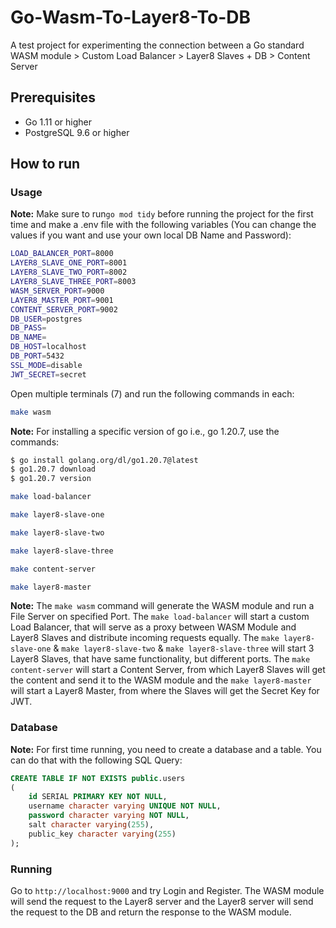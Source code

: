 # Go-Wasm-To-Layer8-To-DB

A test project for experimenting the connection between a Go standard WASM module > Custom Load Balancer > Layer8 Slaves + DB > Content Server

## Prerequisites

- Go 1.11 or higher
- PostgreSQL 9.6 or higher

## How to run

### Usage

**Note:** Make sure to run`go mod tidy` before running the project for the first time and make a .env file with the following variables (You can change the values if you want and use your own local DB Name and Password):

```bash
LOAD_BALANCER_PORT=8000
LAYER8_SLAVE_ONE_PORT=8001
LAYER8_SLAVE_TWO_PORT=8002
LAYER8_SLAVE_THREE_PORT=8003
WASM_SERVER_PORT=9000
LAYER8_MASTER_PORT=9001
CONTENT_SERVER_PORT=9002
DB_USER=postgres
DB_PASS=
DB_NAME=
DB_HOST=localhost
DB_PORT=5432
SSL_MODE=disable
JWT_SECRET=secret
```

Open multiple terminals (7) and run the following commands in each:

```bash
make wasm
```

**Note:** For installing a specific version of go i.e., go 1.20.7, use the commands:

```bash
$ go install golang.org/dl/go1.20.7@latest
$ go1.20.7 download
$ go1.20.7 version
```

```bash
make load-balancer
```

```bash
make layer8-slave-one
```

```bash
make layer8-slave-two
```

```bash
make layer8-slave-three
```

```bash
make content-server
```

```bash
make layer8-master
```

**Note:** The `make wasm` command will generate the WASM module and run a File Server on specified Port. The `make load-balancer` will start a custom Load Balancer, that will serve as a proxy between WASM Module and Layer8 Slaves and distribute incoming requests equally. The `make layer8-slave-one` & `make layer8-slave-two` & `make layer8-slave-three` will start 3 Layer8 Slaves, that have same functionality, but different ports. The `make content-server` will start a Content Server, from which Layer8 Slaves will get the content and send it to the WASM module and the `make layer8-master` will start a Layer8 Master, from where the Slaves will get the Secret Key for JWT.

### Database

**Note:** For first time running, you need to create a database and a table. You can do that with the following SQL Query:

```sql
CREATE TABLE IF NOT EXISTS public.users
(
    id SERIAL PRIMARY KEY NOT NULL,
    username character varying UNIQUE NOT NULL,
    password character varying NOT NULL,
    salt character varying(255),
    public_key character varying(255)
);
```

### Running

Go to `http://localhost:9000` and try Login and Register. The WASM module will send the request to the Layer8 server and the Layer8 server will send the request to the DB and return the response to the WASM module.
